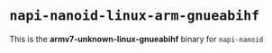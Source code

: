 # `napi-nanoid-linux-arm-gnueabihf`

This is the **armv7-unknown-linux-gnueabihf** binary for `napi-nanoid`
